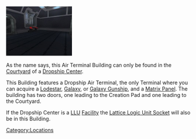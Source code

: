 ![](images/DCAirTerminal.jpg "DCAirTerminal.jpg")

As the name says, this Air Terminal Building can only be found in the
[Courtyard](Courtyard.md) of a [Dropship
Center](Dropship_Center.md).

This Building features a Dropship Air Terminal, the only Terminal where
you can acquire a [Lodestar](Lodestar.md),
[Galaxy](Galaxy.md), or [Galaxy
Gunship](Galaxy_Gunship.md), and a [Matrix
Panel](Matrix_Panel.md). The building has two doors, one leading
to the Creation Pad and one leading to the Courtyard.

If the Dropship Center is a [LLU](Lattice_Logic_Unit.md)
[Facility](Facilities.md) the [Lattice Logic Unit
Socket](Lattice_Logic_Unit_Socket.md) will also be in this
Building.

[Category:Locations](Category:Locations.md)
